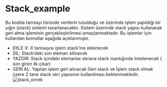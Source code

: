 # Stack_example

Bu kodda tamsayı türünde verilerin tutulduğu ve üzerinde işlem yapıldığı bir yığın (stack)
sistemi tasarlanacaktır. Sistem üzerinde stack yapısı kullanarak geri alma işleminin 
gerçekleştirilmesi amaçlanmaktadır. Bu işlemler için kullanılan komutlar aşağıda açıklanmıştır.
- EKLE X: X tamsayısı işlem stack’ine eklenecek
- SİL: Stack’deki son eleman silinecek
- YAZDIR: Stack içindeki elemanlar ekrana stack mantığında listelenecek ( son giren 
ilk çıkar)
- GERİ AL: Yapılan işlem geri alınacak 
Geri stack ve İşlem stack olmak üzere 2 tane stack veri yapısının kullanılması 
beklenmektedir.
![stack_ornek](https://user-images.githubusercontent.com/60337657/146337992-c386dd75-f00a-4a4f-b294-ecfac2615e4d.png)
